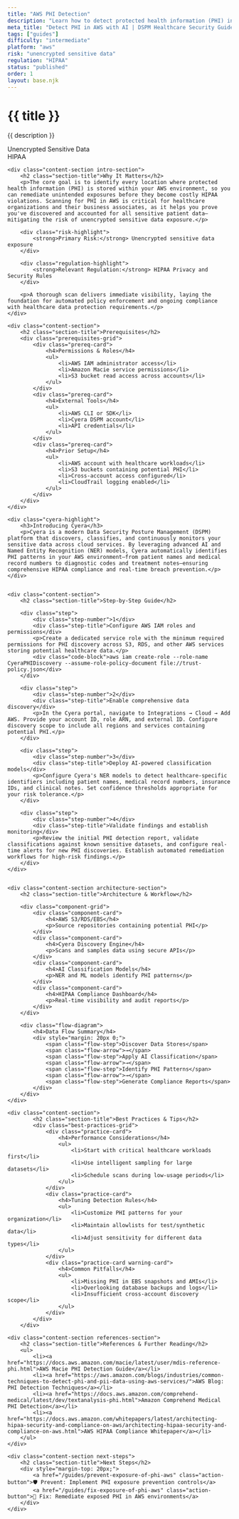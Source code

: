 ```yaml
---
title: "AWS PHI Detection"
description: "Learn how to detect protected health information (PHI) in AWS environments. Follow step-by-step guidance for HIPAA compliance and secure healthcare data management."
meta_title: "Detect PHI in AWS with AI | DSPM Healthcare Security Guide"
tags: ["guides"]
difficulty: "intermediate"
platform: "aws"
risk: "unencrypted sensitive data"
regulation: "HIPAA"
status: "published"
order: 1
layout: base.njk
---
```


<div class="container">
    <div class="header">
        <h1>{{ title }}</h1>
        <p>{{ description }}</p>
        <div class="badge">Unencrypted Sensitive Data</div>
        <div class="badge regulation">HIPAA</div>
    </div>

    <div class="content-section intro-section">
        <h2 class="section-title">Why It Matters</h2>
        <p>The core goal is to identify every location where protected health information (PHI) is stored within your AWS environment, so you can remediate unintended exposures before they become costly HIPAA violations. Scanning for PHI in AWS is critical for healthcare organizations and their business associates, as it helps you prove you've discovered and accounted for all sensitive patient data—mitigating the risk of unencrypted sensitive data exposure.</p>
        
        <div class="risk-highlight">
            <strong>Primary Risk:</strong> Unencrypted sensitive data exposure
        </div>
        
        <div class="regulation-highlight">
            <strong>Relevant Regulation:</strong> HIPAA Privacy and Security Rules
        </div>
        
        <p>A thorough scan delivers immediate visibility, laying the foundation for automated policy enforcement and ongoing compliance with healthcare data protection requirements.</p>
    </div>

    <div class="content-section">
        <h2 class="section-title">Prerequisites</h2>
        <div class="prerequisites-grid">
            <div class="prereq-card">
                <h4>Permissions & Roles</h4>
                <ul>
                    <li>AWS IAM administrator access</li>
                    <li>Amazon Macie service permissions</li>
                    <li>S3 bucket read access across accounts</li>
                </ul>
            </div>
            <div class="prereq-card">
                <h4>External Tools</h4>
                <ul>
                    <li>AWS CLI or SDK</li>
                    <li>Cyera DSPM account</li>
                    <li>API credentials</li>
                </ul>
            </div>
            <div class="prereq-card">
                <h4>Prior Setup</h4>
                <ul>
                    <li>AWS account with healthcare workloads</li>
                    <li>S3 buckets containing potential PHI</li>
                    <li>Cross-account access configured</li>
                    <li>CloudTrail logging enabled</li>
                </ul>
            </div>
        </div>
    </div>
	
    <div class="cyera-highlight">
        <h3>Introducing Cyera</h3>
        <p>Cyera is a modern Data Security Posture Management (DSPM) platform that discovers, classifies, and continuously monitors your sensitive data across cloud services. By leveraging advanced AI and Named Entity Recognition (NER) models, Cyera automatically identifies PHI patterns in your AWS environment—from patient names and medical record numbers to diagnostic codes and treatment notes—ensuring comprehensive HIPAA compliance and real-time breach prevention.</p>
    </div>
	

    <div class="content-section">
        <h2 class="section-title">Step-by-Step Guide</h2>
        
        <div class="step">
            <div class="step-number">1</div>
            <div class="step-title">Configure AWS IAM roles and permissions</div>
            <p>Create a dedicated service role with the minimum required permissions for PHI discovery across S3, RDS, and other AWS services storing potential healthcare data.</p>
            <div class="code-block">aws iam create-role --role-name CyeraPHIDiscovery --assume-role-policy-document file://trust-policy.json</div>
        </div>

        <div class="step">
            <div class="step-number">2</div>
            <div class="step-title">Enable comprehensive data discovery</div>
            <p>In the Cyera portal, navigate to Integrations → Cloud → Add AWS. Provide your account ID, role ARN, and external ID. Configure discovery scope to include all regions and services containing potential PHI.</p>
        </div>

        <div class="step">
            <div class="step-number">3</div>
            <div class="step-title">Deploy AI-powered classification models</div>
            <p>Configure Cyera's NER models to detect healthcare-specific identifiers including patient names, medical record numbers, insurance IDs, and clinical notes. Set confidence thresholds appropriate for your risk tolerance.</p>
        </div>

        <div class="step">
            <div class="step-number">4</div>
            <div class="step-title">Validate findings and establish monitoring</div>
            <p>Review the initial PHI detection report, validate classifications against known sensitive datasets, and configure real-time alerts for new PHI discoveries. Establish automated remediation workflows for high-risk findings.</p>
        </div>
    </div>


    <div class="content-section architecture-section">
        <h2 class="section-title">Architecture & Workflow</h2>
        
        <div class="component-grid">
            <div class="component-card">
                <h4>AWS S3/RDS/EBS</h4>
                <p>Source repositories containing potential PHI</p>
            </div>
            <div class="component-card">
                <h4>Cyera Discovery Engine</h4>
                <p>Scans and samples data using secure APIs</p>
            </div>
            <div class="component-card">
                <h4>AI Classification Models</h4>
                <p>NER and ML models identify PHI patterns</p>
            </div>
            <div class="component-card">
                <h4>HIPAA Compliance Dashboard</h4>
                <p>Real-time visibility and audit reports</p>
            </div>
        </div>

        <div class="flow-diagram">
            <h4>Data Flow Summary</h4>
            <div style="margin: 20px 0;">
                <span class="flow-step">Discover Data Stores</span>
                <span class="flow-arrow">→</span>
                <span class="flow-step">Apply AI Classification</span>
                <span class="flow-arrow">→</span>
                <span class="flow-step">Identify PHI Patterns</span>
                <span class="flow-arrow">→</span>
                <span class="flow-step">Generate Compliance Reports</span>
            </div>
        </div>
    </div>

	<div class="content-section">
	        <h2 class="section-title">Best Practices & Tips</h2>
	        <div class="best-practices-grid">
	            <div class="practice-card">
	                <h4>Performance Considerations</h4>
	                <ul>
	                    <li>Start with critical healthcare workloads first</li>
	                    <li>Use intelligent sampling for large datasets</li>
	                    <li>Schedule scans during low-usage periods</li>
	                </ul>
	            </div>
	            <div class="practice-card">
	                <h4>Tuning Detection Rules</h4>
	                <ul>
	                    <li>Customize PHI patterns for your organization</li>
	                    <li>Maintain allowlists for test/synthetic data</li>
	                    <li>Adjust sensitivity for different data types</li>
	                </ul>
	            </div>
	            <div class="practice-card warning-card">
	                <h4>Common Pitfalls</h4>
	                <ul>
	                    <li>Missing PHI in EBS snapshots and AMIs</li>
	                    <li>Overlooking database backups and logs</li>
	                    <li>Insufficient cross-account discovery scope</li>
	                </ul>
	            </div>
	        </div>
	    </div>

    <div class="content-section references-section">
        <h2 class="section-title">References & Further Reading</h2>
        <ul>
            <li><a href="https://docs.aws.amazon.com/macie/latest/user/mdis-reference-phi.html">AWS Macie PHI Detection Guide</a></li>
            <li><a href="https://aws.amazon.com/blogs/industries/common-techniques-to-detect-phi-and-pii-data-using-aws-services/">AWS Blog: PHI Detection Techniques</a></li>
            <li><a href="https://docs.aws.amazon.com/comprehend-medical/latest/dev/textanalysis-phi.html">Amazon Comprehend Medical PHI Detection</a></li>
            <li><a href="https://docs.aws.amazon.com/whitepapers/latest/architecting-hipaa-security-and-compliance-on-aws/architecting-hipaa-security-and-compliance-on-aws.html">AWS HIPAA Compliance Whitepaper</a></li>
        </ul>
    </div>

    <div class="content-section next-steps">
        <h2 class="section-title">Next Steps</h2>
        <div style="margin-top: 20px;">
            <a href="/guides/prevent-exposure-of-phi-aws" class="action-button">🛡️ Prevent: Implement PHI exposure prevention controls</a>
            <a href="/guides/fix-exposure-of-phi-aws" class="action-button">🔧 Fix: Remediate exposed PHI in AWS environments</a>
        </div>
    </div>
</div>
